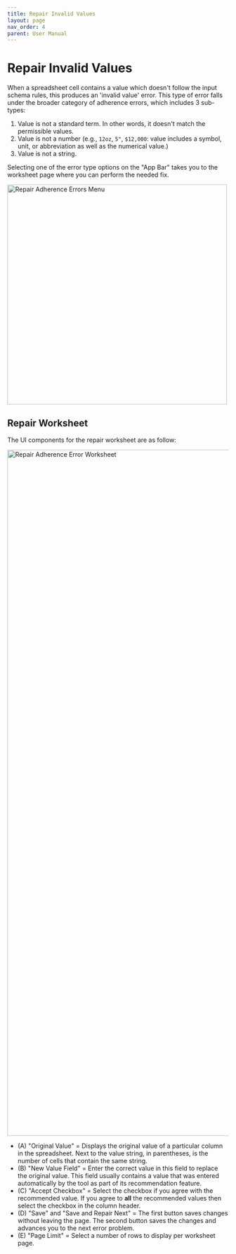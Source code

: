 ```yaml
---
title: Repair Invalid Values
layout: page
nav_order: 4
parent: User Manual
---
```


# Repair Invalid Values

When a spreadsheet cell contains a value which doesn't follow the input schema rules, this produces an 'invalid value' error. This type of error falls under the broader category of adherence errors, which includes 3 sub-types:
1. Value is not a standard term. In other words, it doesn't match the permissible values.
2. Value is not a number (e.g., `12oz`, `5"`, `$12,000`: value includes a symbol, unit, or abbreviation as well as the numerical value.)
3. Value is not a string.

Selecting one of the error type options on the "App Bar" takes you to the worksheet page where you can perform the needed fix.

<img width="500" alt="Repair Adherence Errors Menu" src="https://user-images.githubusercontent.com/5062950/227059149-6d235034-d049-4fdc-b91e-3bae1a748c88.png">


## Repair Worksheet

The UI components for the repair worksheet are as follow:

<img width="1560" alt="Repair Adherence Error Worksheet" src="https://user-images.githubusercontent.com/5062950/227059545-ca99808d-0ced-43ff-8053-42424091bbe0.png">

- (A) "Original Value" = Displays the original value of a particular column in the spreadsheet. Next to the value string, in parentheses, is the number of cells that contain the same string.
- (B) "New Value Field" = Enter the correct value in this field to replace the original value. This field usually contains a value that was entered automatically by the tool as part of its recommendation feature.
- (C) "Accept Checkbox" = Select the checkbox if you agree with the recommended value. If you agree to **all** the recommended values then select the checkbox in the column header.
- (D) "Save" and "Save and Repair Next" = The first button saves changes without leaving the page. The second button saves the changes and advances you to the next error problem.
- (E) "Page Limit" = Select a number of rows to display per worksheet page.
